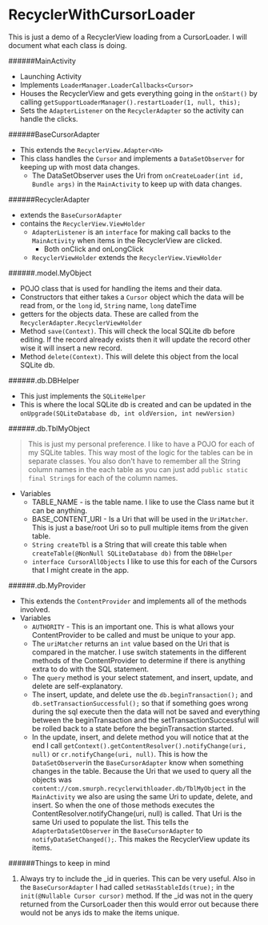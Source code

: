 # RecyclerWithCursorLoader
This is just a demo of a RecyclerView loading from a CursorLoader. I will document what each class is doing.

######MainActivity
- Launching Activity
- Implements `LoaderManager.LoaderCallbacks<Cursor>`
- Houses the RecyclerView and gets everything going in the `onStart()` by calling `getSupportLoaderManager().restartLoader(1, null, this);`
- Sets the `AdapterListener` on the `RecyclerAdapter` so the activity can handle the clicks.

######BaseCursorAdapter
- This extends the `RecyclerView.Adapter<VH>`
- This class handles the `Cursor` and implements a `DataSetObserver` for keeping up with most data changes.
  - The DataSetObserver uses the Uri from `onCreateLoader(int id, Bundle args)` in the `MainActivity` to keep up with data changes.

######RecyclerAdapter
- extends the `BaseCursorAdapter`
- contains the `RecyclerView.ViewHolder`
  - `AdapterListener` is an `interface` for making call backs to the `MainActivity` when items in the RecyclerView are clicked.
    - Both onClick and onLongClick
  - `RecyclerViewHolder` extends the `RecyclerView.ViewHolder`
  
######.model.MyObject
- POJO class that is used for handling the items and their data.
- Constructors that either takes a `Cursor` object which the data will be read from, or the `long` id, `String` name, `long` dateTime
- getters for the objects data. These are called from the `RecyclerAdapter.RecyclerViewHolder`
- Method `save(Context)`. This will check the local SQLite db before editing. If the record already exists then it will update the record other wise it will insert a new record.
- Method `delete(Context)`. This will delete this object from the local SQLite db.

######.db.DBHelper
- This just implements the `SQLiteHelper`
- This is where the local SQLite db is created and can be updated in the `onUpgrade(SQLiteDatabase db, int oldVersion, int newVersion)`

######.db.TblMyObject
> This is just my personal preference. I like to have a POJO for each of my SQLite tables. This way most of the logic for the tables can be in separate classes. You also don't have to remember all the String column names in the each table as you can just add `public static final String`s for each of the column names.

- Variables
  - TABLE_NAME - is the table name. I like to use the Class name but it can be anything.
  - BASE_CONTENT_URI - Is a Uri that will be used in the `UriMatcher`. This is just a base/root Uri so to pull multiple items from the given table.
  - `String createTbl` is a String that will create this table when `createTable(@NonNull SQLiteDatabase db)` from the `DBHelper`
  - `interface CursorAllObjects` I like to use this for each of the Cursors that I might create in the app. 

######.db.MyProvider
- This extends the `ContentProvider` and implements all of the methods involved.
- Variables
  - `AUTHORITY` - This is an important one. This is what allows your ContentProvider to be called and must be unique to your app.
  - The `uriMatcher` returns an `int` value based on the Uri that is compared in the matcher. I use switch statements in the different methods of the ContentProvider to determine if there is anything extra to do with the SQL statement.
  - The `query` method is your select statement, and insert, update, and delete are self-explanatory.
  - The insert, update, and delete use the `db.beginTransaction();` and `db.setTransactionSuccessful();` so that if something goes wrong during the sql execute then the data will not be saved and everything between the beginTransaction and the setTransactionSuccessful will be rolled back to a state before the beginTransaction started.
  - In the update, insert, and delete method you will notice that at the end I call `getContext().getContentResolver().notifyChange(uri, null)` or `cr.notifyChange(uri, null)`. This is how the `DataSetObserver`in the `BaseCursorAdapter` know when something changes in the table. Because the Uri that we used to query all the objects was `content://com.smurph.recyclerwithloader.db/TblMyObject` in the `MainActivity` we also are using the same Uri to update, delete, and insert. So when the one of those methods executes the ContentResolver.notifyChange(uri, null) is called. That Uri is the same Uri used to populate the list. This tells the `AdapterDataSetObserver` in the `BaseCursorAdapter` to `notifyDataSetChanged();`. This makes the RecyclerView update its items.

######Things to keep in mind
1. Always try to include the _id in queries. This can be very useful. Also in the `BaseCursorAdapter` I had called `setHasStableIds(true);` in the `init(@Nullable Cursor cursor)` method. If the _id was not in the query returned from the CursorLoader then this would error out because there would not be anys ids to make the items unique.
